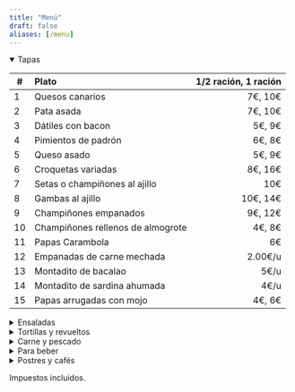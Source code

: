 ```yaml
---
title: "Menú"
draft: false
aliases: [/menu]
---
```


<details open>
<summary>Tapas</summary>

| # | Plato | 1/2 ración, 1 ración |
| --- | :--- | ---: |
| 1 | Quesos canarios | 7€, 10€|
| 2 | Pata asada | 7€, 10€|
| 3 | Dátiles con bacon | 5€, 9€|
| 4 | Pimientos de padrón | 6€, 8€|
| 5 | Queso asado | 5€, 9€|
| 6 | Croquetas variadas | 8€, 16€|
| 7 | Setas o champiñones al ajillo | 10€|
| 8 | Gambas al ajillo | 10€, 14€|
| 9 | Champiñones empanados | 9€, 12€|
| 10 | Champiñones rellenos de almogrote | 4€, 8€|
| 11 | Papas Carambola | 6€ |
| 12 | Empanadas de carne mechada | 2.00€/u|
| 13 | Montadito de bacalao | 5€/u|
| 14 | Montadito de sardina ahumada | 4€/u|
| 15 | Papas arrugadas con mojo | 4€, 6€|

</details>

<details>
<summary>Ensaladas</summary>

| # | Plato | 1/2 ración, 1 ración |
|---|---|---:|
| 17 | Ensalada de la casa | 9€, 14€|
| 18 | Ensalada de tomate, boquerones y aguacate | 10€|

</details>

<details>
<summary>Tortillas y revueltos</summary>

| # | Plato | 1/2 ración, 1 ración |
|---|---|---:|
| 20 | Revuelto de la casa | 9€|
| 21 | Revuelto de setas y gambas | 11€|
| 22 | Tortilla canaria | 8€, 11€|
| 23 | Tortilla de ajo | 5€|
| 24 | Tortilla española | 5€, 7€|
| 25 | Tortilla de embutidos | 6€, 8€|
| 26 | Tortilla de bacalao | 8€, 11€|

</details>

<details>
<summary>Carne y pescado</summary>

| # | Plato | 1/2 ración, 1 ración |
|---|:---|---:|
| 30 | Bubango relleno de atún o carne | 8.50€/u|
| 31 | Pimiento relleno de atún o carne | 8.50€/u|
| 32 | Moussaka | 8.50€/u|
| 33 | Solomillo troceado al ajillo| 15€, 19€|
| 34 | Solomillo troceado a la Cocacola| 16€, 21€|
| 35 | Solomillo troceado con gambas| 17€, 23€|
| 36 | Albóndigas | 9€|
| 37 | Carne en salsa| 9€, 14€|
| 38 | Delicias de pollo al ajillo| 8€, 11€|

</details>

<details>
<summary>Para beber</summary>

## Vinos

<center>Tintos</center>

| # | Producto | Precio |
| --- | ---|---:|
| 40 | Vino tinto a granel  | 1/4 2.50€, 1/2 5€|
| 41 | Finca antigua  | copa 2.50€, 12€|
| 42 | Balcon canario  | copa 2.50€, 12€|
| 43 | Cantaperdices (Ribera del Duero)  | 17€|
| 44 | Viernes (Bierzo)  | 17€|
| 45 | Pergamino Crianza (Rioja)  | 17€|
| 46 | Cantaburros joven (Ribera del Duero)  | copa 3€, 13€|
| 47 | Cantaburros barrica (Ribera del Duero)  | 15€|
| 48 | Cantaburros crianza (Ribera del Duero) | 17€|

<center>Blancos</center>

| # | Producto | Precio |
| --- | ---|---:|
| 60 | Vino blanco seco a granel  | 1/4 2.50€, 1/2 5€|
| 61 | Vino blanco afrutado a granel | 1/4 2.50€, 1/2 5€|
| 62 | Brumas de Ayoza Afrutado | 16€|
| 63 | Brumas de Ayoza Seco | 16€|
| 64 | Ari Goitia Rueda Verdejo | copa 2.50€, 11€|
| 65 | Calius blanco seco| 17€|

## Cervezas

| # | Producto | Precio |
|---|---|---:|
| 70 | De grifo | caña 1.50€, 1906 3.50€|
| 71 | Dorada pilsen o especial  | 1.50€|
| 72 | Dorada sin o Tropical limón | 1.50€|
| 73 | Dorada especial roja o Tropical 1924 | 2€|
| 74 | 1906 Especial o Red Vintage | 3€|
| 75 | 1906 Black coupage o Irish Red Ale | 3.50€|
| 76 | Estrella de galicia 0,0 | 3.50€|

## Otras bebidas

| # | Producto | Precio |
|---|:---|---:|
| 90 | Agua |  1/2l 1.20€, 1l 2€|
| 91 | Agua con gas |  1/2l 1.20€|
| 92 | Refrescos |  1.50€|

</details>

<details>
<summary>Postres y cafés</summary>

| # | Producto | Precio |
|---|:---|---:|
| 93 | Flanes caseros|  4€|
| 94 | Tartas caseras|  4.20€|
| 95 | Café solo o infusiones|  1.20€|
| 96 | Cortados |  1.50€|
| 97 | Café con leche |  2.00€|

</details>

Impuestos incluidos.